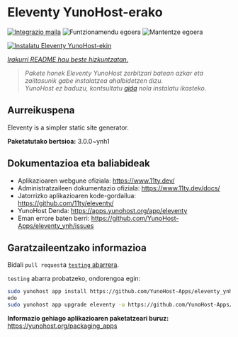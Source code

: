 <!--
Ohart ongi: README hau automatikoki sortu da <https://github.com/YunoHost/apps/tree/master/tools/readme_generator>ri esker
EZ editatu eskuz.
-->

# Eleventy YunoHost-erako

[![Integrazio maila](https://apps.yunohost.org/badge/integration/eleventy)](https://ci-apps.yunohost.org/ci/apps/eleventy/)
![Funtzionamendu egoera](https://apps.yunohost.org/badge/state/eleventy)
![Mantentze egoera](https://apps.yunohost.org/badge/maintained/eleventy)

[![Instalatu Eleventy YunoHost-ekin](https://install-app.yunohost.org/install-with-yunohost.svg)](https://install-app.yunohost.org/?app=eleventy)

*[Irakurri README hau beste hizkuntzatan.](./ALL_README.md)*

> *Pakete honek Eleventy YunoHost zerbitzari batean azkar eta zailtasunik gabe instalatzea ahalbidetzen dizu.*  
> *YunoHost ez baduzu, kontsultatu [gida](https://yunohost.org/install) nola instalatu ikasteko.*

## Aurreikuspena

Eleventy is a simpler static site generator.


**Paketatutako bertsioa:** 3.0.0~ynh1
## Dokumentazioa eta baliabideak

- Aplikazioaren webgune ofiziala: <https://www.11ty.dev/>
- Administratzaileen dokumentazio ofiziala: <https://www.11ty.dev/docs/>
- Jatorrizko aplikazioaren kode-gordailua: <https://github.com/11ty/eleventy/>
- YunoHost Denda: <https://apps.yunohost.org/app/eleventy>
- Eman errore baten berri: <https://github.com/YunoHost-Apps/eleventy_ynh/issues>

## Garatzaileentzako informazioa

Bidali `pull request`a [`testing` abarrera](https://github.com/YunoHost-Apps/eleventy_ynh/tree/testing).

`testing` abarra probatzeko, ondorengoa egin:

```bash
sudo yunohost app install https://github.com/YunoHost-Apps/eleventy_ynh/tree/testing --debug
edo
sudo yunohost app upgrade eleventy -u https://github.com/YunoHost-Apps/eleventy_ynh/tree/testing --debug
```

**Informazio gehiago aplikazioaren paketatzeari buruz:** <https://yunohost.org/packaging_apps>
